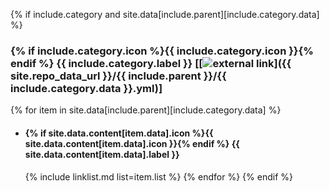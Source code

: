 {% if include.category and site.data[include.parent][include.category.data] %}
### {% if include.category.icon %}{{ include.category.icon }}{% endif %} {{ include.category.label }} [[![external link](https://dafoster.net/assets/2018/external_link.png)]({{ site.repo_data_url }}/{{ include.parent }}/{{ include.category.data }}.yml)]
  {% for item in site.data[include.parent][include.category.data] %}
  - #### {% if site.data.content[item.data].icon %}{{ site.data.content[item.data].icon }}{% endif %} **{{ site.data.content[item.data].label }}**
    {% include linklist.md list=item.list %}
  {% endfor %}
{% endif %}
